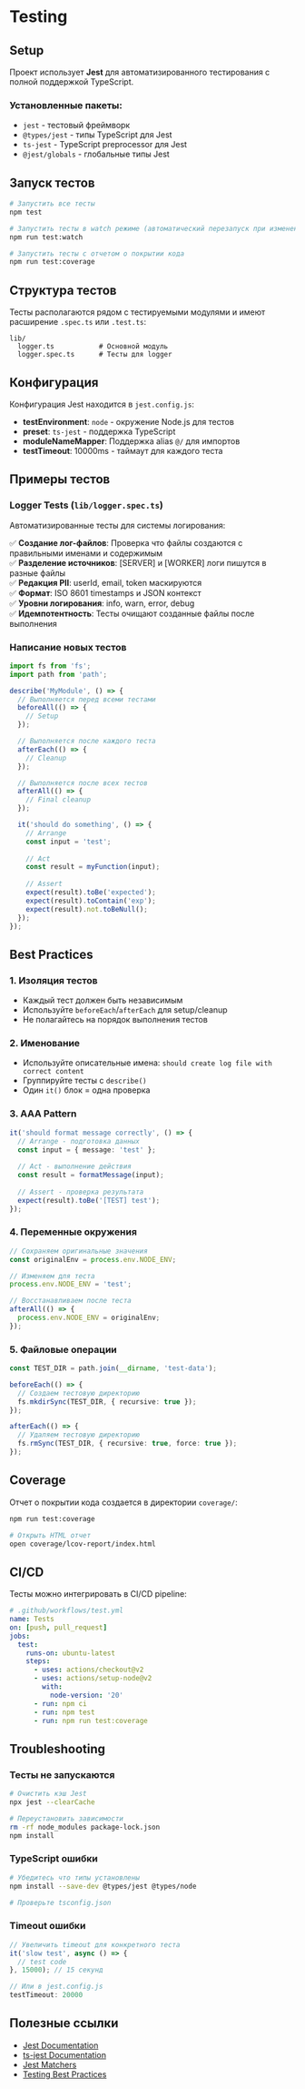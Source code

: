 # Testing

## Setup

Проект использует **Jest** для автоматизированного тестирования с полной поддержкой TypeScript.

### Установленные пакеты:
- `jest` - тестовый фреймворк
- `@types/jest` - типы TypeScript для Jest
- `ts-jest` - TypeScript preprocessor для Jest
- `@jest/globals` - глобальные типы Jest

## Запуск тестов

```bash
# Запустить все тесты
npm test

# Запустить тесты в watch режиме (автоматический перезапуск при изменениях)
npm run test:watch

# Запустить тесты с отчетом о покрытии кода
npm run test:coverage
```

## Структура тестов

Тесты располагаются рядом с тестируемыми модулями и имеют расширение `.spec.ts` или `.test.ts`:

```
lib/
  logger.ts           # Основной модуль
  logger.spec.ts      # Тесты для logger
```

## Конфигурация

Конфигурация Jest находится в `jest.config.js`:

- **testEnvironment**: `node` - окружение Node.js для тестов
- **preset**: `ts-jest` - поддержка TypeScript
- **moduleNameMapper**: Поддержка alias `@/` для импортов
- **testTimeout**: 10000ms - таймаут для каждого теста

## Примеры тестов

### Logger Tests (`lib/logger.spec.ts`)

Автоматизированные тесты для системы логирования:

✅ **Создание лог-файлов**: Проверка что файлы создаются с правильными именами и содержимым  
✅ **Разделение источников**: [SERVER] и [WORKER] логи пишутся в разные файлы  
✅ **Редакция PII**: userId, email, token маскируются  
✅ **Формат**: ISO 8601 timestamps и JSON контекст  
✅ **Уровни логирования**: info, warn, error, debug  
✅ **Идемпотентность**: Тесты очищают созданные файлы после выполнения

### Написание новых тестов

```typescript
import fs from 'fs';
import path from 'path';

describe('MyModule', () => {
  // Выполняется перед всеми тестами
  beforeAll(() => {
    // Setup
  });

  // Выполняется после каждого теста
  afterEach(() => {
    // Cleanup
  });

  // Выполняется после всех тестов
  afterAll(() => {
    // Final cleanup
  });

  it('should do something', () => {
    // Arrange
    const input = 'test';
    
    // Act
    const result = myFunction(input);
    
    // Assert
    expect(result).toBe('expected');
    expect(result).toContain('exp');
    expect(result).not.toBeNull();
  });
});
```

## Best Practices

### 1. Изоляция тестов
- Каждый тест должен быть независимым
- Используйте `beforeEach`/`afterEach` для setup/cleanup
- Не полагайтесь на порядок выполнения тестов

### 2. Именование
- Используйте описательные имена: `should create log file with correct content`
- Группируйте тесты с `describe()`
- Один `it()` блок = одна проверка

### 3. AAA Pattern
```typescript
it('should format message correctly', () => {
  // Arrange - подготовка данных
  const input = { message: 'test' };
  
  // Act - выполнение действия
  const result = formatMessage(input);
  
  // Assert - проверка результата
  expect(result).toBe('[TEST] test');
});
```

### 4. Переменные окружения
```typescript
// Сохраняем оригинальные значения
const originalEnv = process.env.NODE_ENV;

// Изменяем для теста
process.env.NODE_ENV = 'test';

// Восстанавливаем после теста
afterAll(() => {
  process.env.NODE_ENV = originalEnv;
});
```

### 5. Файловые операции
```typescript
const TEST_DIR = path.join(__dirname, 'test-data');

beforeEach(() => {
  // Создаем тестовую директорию
  fs.mkdirSync(TEST_DIR, { recursive: true });
});

afterEach(() => {
  // Удаляем тестовую директорию
  fs.rmSync(TEST_DIR, { recursive: true, force: true });
});
```

## Coverage

Отчет о покрытии кода создается в директории `coverage/`:

```bash
npm run test:coverage

# Открыть HTML отчет
open coverage/lcov-report/index.html
```

## CI/CD

Тесты можно интегрировать в CI/CD pipeline:

```yaml
# .github/workflows/test.yml
name: Tests
on: [push, pull_request]
jobs:
  test:
    runs-on: ubuntu-latest
    steps:
      - uses: actions/checkout@v2
      - uses: actions/setup-node@v2
        with:
          node-version: '20'
      - run: npm ci
      - run: npm test
      - run: npm run test:coverage
```

## Troubleshooting

### Тесты не запускаются
```bash
# Очистить кэш Jest
npx jest --clearCache

# Переустановить зависимости
rm -rf node_modules package-lock.json
npm install
```

### TypeScript ошибки
```bash
# Убедитесь что типы установлены
npm install --save-dev @types/jest @types/node

# Проверьте tsconfig.json
```

### Timeout ошибки
```typescript
// Увеличить timeout для конкретного теста
it('slow test', async () => {
  // test code
}, 15000); // 15 секунд

// Или в jest.config.js
testTimeout: 20000
```

## Полезные ссылки

- [Jest Documentation](https://jestjs.io/docs/getting-started)
- [ts-jest Documentation](https://kulshekhar.github.io/ts-jest/)
- [Jest Matchers](https://jestjs.io/docs/expect)
- [Testing Best Practices](https://github.com/goldbergyoni/javascript-testing-best-practices)
